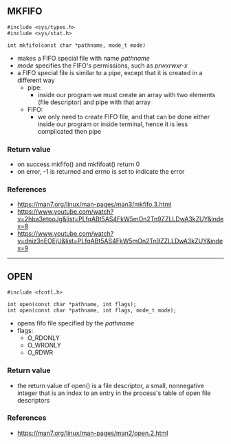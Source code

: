 ## MKFIFO
    #include <sys/types.h>
    #include <sys/stat.h>

    int mkfifo(const char *pathname, mode_t mode)

 - makes a FIFO special file with name *pathname*
 - *mode* specifies the FIFO's permissions, such as *prwxrwxr-x*
 - a FIFO special file is similar to a pipe, except that it is created in a different way
   - pipe:
      - inside our program we must create an array with two elements (file descriptor) and pipe with that array
   - FIFO:
      - we only need to create FIFO file, and that can be done either inside our program or inside terminal, hence it is less complicated then pipe

### Return value
 - on success mkfifo() and mkfifoat() return 0
 - on error, -1 is returned and errno is set to indicate the error

### References
 - https://man7.org/linux/man-pages/man3/mkfifo.3.html
 - https://www.youtube.com/watch?v=2hba3etpoJg&list=PLfqABt5AS4FkW5mOn2Tn9ZZLLDwA3kZUY&index=8
 - https://www.youtube.com/watch?v=dniz3nEOEjU&list=PLfqABt5AS4FkW5mOn2Tn9ZZLLDwA3kZUY&index=9

---------------------------------------------------------------------------
## OPEN
    #include <fcntl.h>
    
    int open(const char *pathname, int flags);
    int open(const char *pathname, int flags, mode_t mode);

 - opens fifo file specified by the *pathname*
 - flags:
    - O_RDONLY
    - O_WRONLY
    - O_RDWR

### Return value
 - the return value of open() is a file descriptor, a small, nonnegative integer that is an index to an
   entry in the process's table of open file descriptors

### References
 - https://man7.org/linux/man-pages/man2/open.2.html